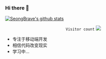 ### Hi there 👋

[![SeongBrave's github stats](https://github-readme-stats.vercel.app/api?username=SeongBrave)](https://github.com/SeongBrave)

<p align="center">
   <code>Visitor count</code>
   <img src="https://profile-counter.glitch.me/SeongBrave/count.svg" />
  </p>

- 专注于移动端开发
- 相信代码改变现实
- 学习中...
